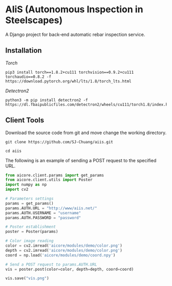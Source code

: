 # AIiS (Autonomous Inspection in Steelscapes)

A Django project for back-end automatic rebar inspection service.

## Installation

*Torch*

```shell
pip3 install torch==1.8.2+cu111 torchvision==0.9.2+cu111 torchaudio==0.8.2 -f https://download.pytorch.org/whl/lts/1.8/torch_lts.html
```

*Detectron2*

```shell
python3 -m pip install detectron2 -f https://dl.fbaipublicfiles.com/detectron2/wheels/cu111/torch1.8/index.html
```

## Client Tools

Download the source code from git and move change the working directory.

```shell
git clone https://github.com/SJ-Chuang/aiis.git
```

```shell
cd aiis
```

The following is an example of sending a POST request to the specified URL.

```python
from aicore.client.params import get_params
from aicore.client.utils import Poster
import numpy as np
import cv2

# Parameters settings
params = get_params()
params.AUTH.URL = "http://www/aiis.net/"
params.AUTH.USERNAME = "username"
params.AUTH.PASSWORD = "password"

# Poster establishment
poster = Poster(params)

# Color image reading
color = cv2.imread('aicore/modules/demo/color.png')
depth = cv2.imread('aicore/modules/demo/color.png')
coord = np.load('aicore/modules/demo/coord.npy')

# Send a POST request to params.AUTH.URL
vis = poster.post(color=color, depth=depth, coord=coord)

vis.save("vis.png")
```

